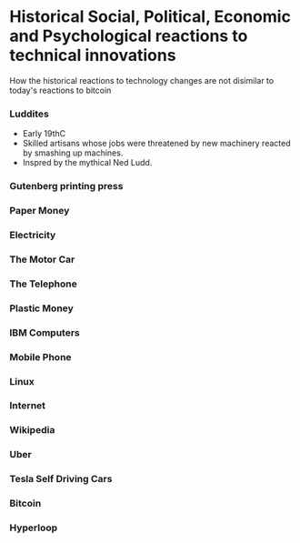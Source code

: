 # Historical Social, Political, Economic and Psychological reactions to technical innovations

How the historical reactions to technology changes are not disimilar to today's reactions to bitcoin

### Luddites 
* Early 19thC
* Skilled artisans whose jobs were threatened by new machinery reacted by smashing up machines. 
* Inspred by the mythical Ned Ludd.

### Gutenberg printing press

### Paper Money

### Electricity

### The Motor Car

### The Telephone

### Plastic Money

### IBM Computers

### Mobile Phone

### Linux

### Internet

### Wikipedia

### Uber

### Tesla Self Driving Cars

### Bitcoin

### Hyperloop

